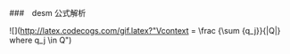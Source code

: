 ###　desm 公式解析



![](http://latex.codecogs.com/gif.latex?"Vcontext = \frac {\sum {q_j}}{|Q|} where q_j \in Q")
